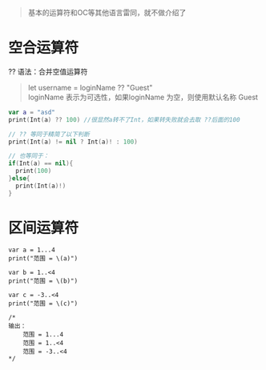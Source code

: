 
>基本的运算符和OC等其他语言雷同，就不做介绍了

# 空合运算符

?? 语法：合并空值运算符
>let username = loginName ?? "Guest" <br>loginName 表示为可选性，如果loginName 为空，则使用默认名称 Guest

  ```swift
  var a = "asd"
  print(Int(a) ?? 100) //很显然a转不了Int，如果转失败就会去取 ??后面的100

  // ?? 等同于精简了以下判断
  print(Int(a) != nil ? Int(a)! : 100)

  // 也等同于：
  if(Int(a) == nil){
    print(100)
  }else{
    print(Int(a)!)
  }
  ```

# 区间运算符

```sw
var a = 1...4
print("范围 = \(a)")

var b = 1..<4
print("范围 = \(b)")

var c = -3..<4
print("范围 = \(c)")

/*
输出：
    范围 = 1...4
    范围 = 1..<4
    范围 = -3..<4
*/
```